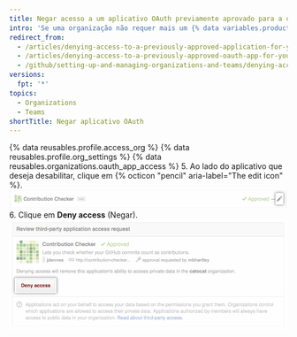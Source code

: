 ```yaml
---
title: Negar acesso a um aplicativo OAuth previamente aprovado para a organização
intro: 'Se uma organização não requer mais um {% data variables.product.prodname_oauth_app %} previamente autorizado, os proprietários podem remover o acesso do aplicativo aos recursos da organização.'
redirect_from:
  - /articles/denying-access-to-a-previously-approved-application-for-your-organization/
  - /articles/denying-access-to-a-previously-approved-oauth-app-for-your-organization
  - /github/setting-up-and-managing-organizations-and-teams/denying-access-to-a-previously-approved-oauth-app-for-your-organization
versions:
  fpt: '*'
topics:
  - Organizations
  - Teams
shortTitle: Negar aplicativo OAuth
---
```


{% data reusables.profile.access_org %}
{% data reusables.profile.org_settings %}
{% data reusables.organizations.oauth_app_access %}
5. Ao lado do aplicativo que deseja desabilitar, clique em {% octicon "pencil" aria-label="The edit icon" %}. ![Ícone Edit (Editar)](/assets/images/help/settings/settings-third-party-deny-edit.png)
6. Clique em **Deny access** (Negar). ![Botão Deny confirmation (Negar confirmação)](/assets/images/help/settings/settings-third-party-deny-confirm.png)
